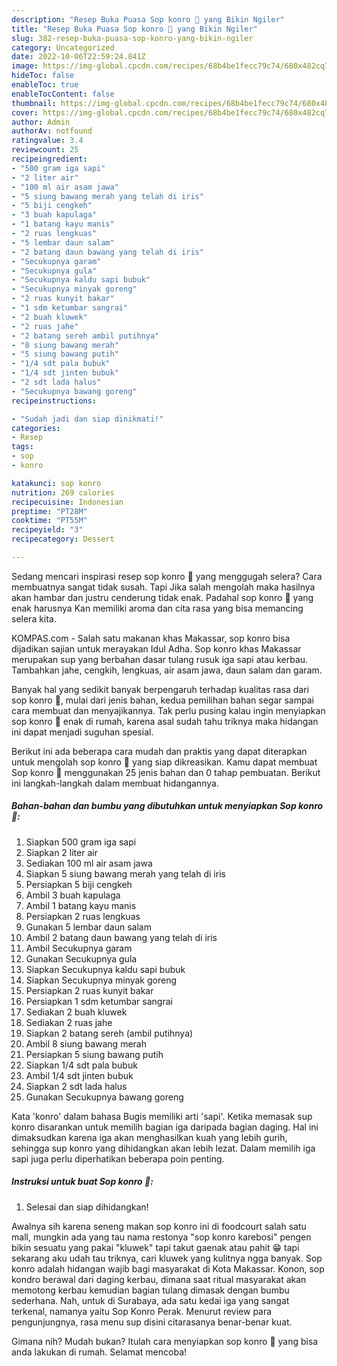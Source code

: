 ```yaml
---
description: "Resep Buka Puasa Sop konro 🍖 yang Bikin Ngiler"
title: "Resep Buka Puasa Sop konro 🍖 yang Bikin Ngiler"
slug: 382-resep-buka-puasa-sop-konro-yang-bikin-ngiler
category: Uncategorized
date: 2022-10-06T22:59:24.841Z
image: https://img-global.cpcdn.com/recipes/68b4be1fecc79c74/680x482cq70/sop-konro-foto-resep-utama.jpg
hideToc: false
enableToc: true
enableTocContent: false
thumbnail: https://img-global.cpcdn.com/recipes/68b4be1fecc79c74/680x482cq70/sop-konro-foto-resep-utama.jpg
cover: https://img-global.cpcdn.com/recipes/68b4be1fecc79c74/680x482cq70/sop-konro-foto-resep-utama.jpg
author: Admin
authorAv: notfound
ratingvalue: 3.4
reviewcount: 25
recipeingredient:
- "500 gram iga sapi"
- "2 liter air"
- "100 ml air asam jawa"
- "5 siung bawang merah yang telah di iris"
- "5 biji cengkeh"
- "3 buah kapulaga"
- "1 batang kayu manis"
- "2 ruas lengkuas"
- "5 lembar daun salam"
- "2 batang daun bawang yang telah di iris"
- "Secukupnya garam"
- "Secukupnya gula"
- "Secukupnya kaldu sapi bubuk"
- "Secukupnya minyak goreng"
- "2 ruas kunyit bakar"
- "1 sdm ketumbar sangrai"
- "2 buah kluwek"
- "2 ruas jahe"
- "2 batang sereh ambil putihnya"
- "8 siung bawang merah"
- "5 siung bawang putih"
- "1/4 sdt pala bubuk"
- "1/4 sdt jinten bubuk"
- "2 sdt lada halus"
- "Secukupnya bawang goreng"
recipeinstructions:

- "Sudah jadi dan siap dinikmati!"
categories:
- Resep
tags:
- sop
- konro

katakunci: sop konro 
nutrition: 269 calories
recipecuisine: Indonesian
preptime: "PT28M"
cooktime: "PT55M"
recipeyield: "3"
recipecategory: Dessert

---
```



Sedang mencari inspirasi resep sop konro 🍖 yang menggugah selera? Cara membuatnya sangat tidak susah. Tapi Jika salah mengolah maka hasilnya akan hambar dan justru cenderung tidak enak. Padahal sop konro 🍖 yang enak harusnya Kan memiliki aroma dan cita rasa yang bisa memancing selera kita.


KOMPAS.com - Salah satu makanan khas Makassar, sop konro bisa dijadikan sajian untuk merayakan Idul Adha. Sop konro khas Makassar merupakan sup yang berbahan dasar tulang rusuk iga sapi atau kerbau. Tambahkan jahe, cengkih, lengkuas, air asam jawa, daun salam dan garam.

Banyak hal yang sedikit banyak berpengaruh terhadap kualitas rasa dari sop konro 🍖, mulai dari jenis bahan, kedua pemilihan bahan segar sampai cara membuat dan menyajikannya. Tak perlu pusing kalau ingin menyiapkan sop konro 🍖 enak di rumah, karena asal sudah tahu triknya maka hidangan ini dapat menjadi suguhan spesial.


Berikut ini ada beberapa cara mudah dan praktis yang dapat diterapkan untuk mengolah sop konro 🍖 yang siap dikreasikan. Kamu dapat membuat Sop konro 🍖 menggunakan 25 jenis bahan dan 0 tahap pembuatan. Berikut ini langkah-langkah dalam membuat hidangannya.

<!--inarticleads1-->

##### Bahan-bahan dan bumbu yang dibutuhkan untuk menyiapkan Sop konro 🍖:

1. Siapkan 500 gram iga sapi
1. Siapkan 2 liter air
1. Sediakan 100 ml air asam jawa
1. Siapkan 5 siung bawang merah yang telah di iris
1. Persiapkan 5 biji cengkeh
1. Ambil 3 buah kapulaga
1. Ambil 1 batang kayu manis
1. Persiapkan 2 ruas lengkuas
1. Gunakan 5 lembar daun salam
1. Ambil 2 batang daun bawang yang telah di iris
1. Ambil Secukupnya garam
1. Gunakan Secukupnya gula
1. Siapkan Secukupnya kaldu sapi bubuk
1. Siapkan Secukupnya minyak goreng
1. Persiapkan 2 ruas kunyit bakar
1. Persiapkan 1 sdm ketumbar sangrai
1. Sediakan 2 buah kluwek
1. Sediakan 2 ruas jahe
1. Siapkan 2 batang sereh (ambil putihnya)
1. Ambil 8 siung bawang merah
1. Persiapkan 5 siung bawang putih
1. Siapkan 1/4 sdt pala bubuk
1. Ambil 1/4 sdt jinten bubuk
1. Siapkan 2 sdt lada halus
1. Gunakan Secukupnya bawang goreng


Kata &#39;konro&#39; dalam bahasa Bugis memiliki arti &#39;sapi&#39;. Ketika memasak sup konro disarankan untuk memilih bagian iga daripada bagian daging. Hal ini dimaksudkan karena iga akan menghasilkan kuah yang lebih gurih, sehingga sup konro yang dihidangkan akan lebih lezat. Dalam memilih iga sapi juga perlu diperhatikan beberapa poin penting. 

<!--inarticleads2-->

##### Instruksi untuk buat Sop konro 🍖:


1. Selesai dan siap dihidangkan!

Awalnya sih karena seneng makan sop konro ini di foodcourt salah satu mall, mungkin ada yang tau nama restonya &#34;sop konro karebosi&#34; pengen bikin sesuatu yang pakai &#34;kluwek&#34; tapi takut gaenak atau pahit 😁 tapi sekarang aku udah tau triknya, cari kluwek yang kulitnya ngga banyak. Sop konro adalah hidangan wajib bagi masyarakat di Kota Makassar. Konon, sop kondro berawal dari daging kerbau, dimana saat ritual masyarakat akan memotong kerbau kemudian bagian tulang dimasak dengan bumbu sederhana. Nah, untuk di Surabaya, ada satu kedai iga yang sangat terkenal, namanya yaitu Sop Konro Perak. Menurut review para pengunjungnya, rasa menu sup disini citarasanya benar-benar kuat. 

Gimana nih? Mudah bukan? Itulah cara menyiapkan sop konro 🍖 yang bisa anda lakukan di rumah. Selamat mencoba!
